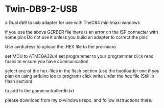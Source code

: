 # Twin-DB9-2-USB
a Dual db9 to usb adapter for use with TheC64 mini/maxi windows

if you use the above GERBER file there is an error on the ISP connecter with some pins 
Do not use it unless you build an adapter to correct the pins

Use avrdudess to upload the .HEX file to the pro-micro

set MCU to ATMEGA32u4
set programmer to your programmer
click read fuses to ensure you have communication

select one of the hex-files in the flash section (use the bootloader one if you plan on using arduino ide to program)
click write under the hex file  (Still in flash section)

to add to the gamecontrollerdb.txt

please download from my x-windows repo.
and follow instructions there.

